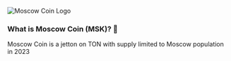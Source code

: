 
![Moscow Coin Logo](https://moscowcoin.github.io/MoscowCoin/logo/msk-ton.png)

### What is Moscow Coin (MSK)? 👋

Moscow Coin is a jetton on TON with supply limited to Moscow population in 2023
